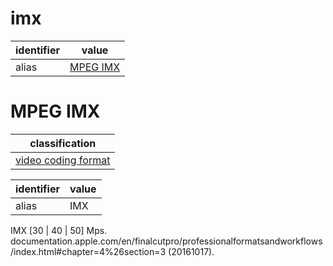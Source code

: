 # imx

| identifier     | value
| -------------- | -----
| alias          | [MPEG IMX](#mpeg-imx)

# MPEG IMX
| classification
| --------------
| [video coding format](video.md)

| identifier     | value
| -------------- | -----
| alias          | IMX

IMX [30 | 40 | 50] Mps.
documentation.apple.com/en/finalcutpro/professionalformatsandworkflows/index.html#chapter=4%26section=3
(20161017).